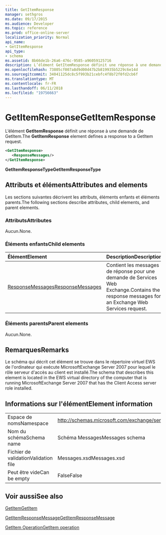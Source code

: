 ```yaml
---
title: GetItemResponse
manager: sethgros
ms.date: 09/17/2015
ms.audience: Developer
ms.topic: reference
ms.prod: office-online-server
localization_priority: Normal
api_name:
- GetItemResponse
api_type:
- schema
ms.assetid: 8b66de1b-26a6-476c-9585-a96059125716
description: L’élément GetItemResponse définit une réponse à une demande de GetItem.
ms.openlocfilehash: 73805cf007a8d9d00d47b2b819935b5229c6e14d
ms.sourcegitcommit: 34041125dc8c5f993b21cebfc4f8b72f0fd2cb6f
ms.translationtype: MT
ms.contentlocale: fr-FR
ms.lasthandoff: 06/11/2018
ms.locfileid: "19756663"
---
```

# <a name="getitemresponse"></a><span data-ttu-id="18de4-103">GetItemResponse</span><span class="sxs-lookup"><span data-stu-id="18de4-103">GetItemResponse</span></span>

<span data-ttu-id="18de4-104">L’élément **GetItemResponse** définit une réponse à une demande de GetItem.</span><span class="sxs-lookup"><span data-stu-id="18de4-104">The **GetItemResponse** element defines a response to a GetItem request.</span></span> 
  
```xml
<GetItemResponse>
   <ResponseMessages/>
</GetItemResponse>
```

 <span data-ttu-id="18de4-105">**GetItemResponseType**</span><span class="sxs-lookup"><span data-stu-id="18de4-105">**GetItemResponseType**</span></span>
## <a name="attributes-and-elements"></a><span data-ttu-id="18de4-106">Attributs et éléments</span><span class="sxs-lookup"><span data-stu-id="18de4-106">Attributes and elements</span></span>

<span data-ttu-id="18de4-107">Les sections suivantes décrivent les attributs, éléments enfants et éléments parents.</span><span class="sxs-lookup"><span data-stu-id="18de4-107">The following sections describe attributes, child elements, and parent elements.</span></span>
  
### <a name="attributes"></a><span data-ttu-id="18de4-108">Attributs</span><span class="sxs-lookup"><span data-stu-id="18de4-108">Attributes</span></span>

<span data-ttu-id="18de4-109">Aucun.</span><span class="sxs-lookup"><span data-stu-id="18de4-109">None.</span></span>
  
### <a name="child-elements"></a><span data-ttu-id="18de4-110">Éléments enfants</span><span class="sxs-lookup"><span data-stu-id="18de4-110">Child elements</span></span>

|<span data-ttu-id="18de4-111">**Élément**</span><span class="sxs-lookup"><span data-stu-id="18de4-111">**Element**</span></span>|<span data-ttu-id="18de4-112">**Description**</span><span class="sxs-lookup"><span data-stu-id="18de4-112">**Description**</span></span>|
|:-----|:-----|
|[<span data-ttu-id="18de4-113">ResponseMessages</span><span class="sxs-lookup"><span data-stu-id="18de4-113">ResponseMessages</span></span>](responsemessages.md) <br/> |<span data-ttu-id="18de4-114">Contient les messages de réponse pour une demande de Services Web Exchange.</span><span class="sxs-lookup"><span data-stu-id="18de4-114">Contains the response messages for an Exchange Web Services request.</span></span>  <br/> |
   
### <a name="parent-elements"></a><span data-ttu-id="18de4-115">Éléments parents</span><span class="sxs-lookup"><span data-stu-id="18de4-115">Parent elements</span></span>

<span data-ttu-id="18de4-116">Aucun.</span><span class="sxs-lookup"><span data-stu-id="18de4-116">None.</span></span>
  
## <a name="remarks"></a><span data-ttu-id="18de4-117">Remarques</span><span class="sxs-lookup"><span data-stu-id="18de4-117">Remarks</span></span>

<span data-ttu-id="18de4-118">Le schéma qui décrit cet élément se trouve dans le répertoire virtuel EWS de l'ordinateur qui exécute MicrosoftExchange Server 2007 pour lequel le rôle serveur d'accès au client est installé.</span><span class="sxs-lookup"><span data-stu-id="18de4-118">The schema that describes this element is located in the EWS virtual directory of the computer that is running MicrosoftExchange Server 2007 that has the Client Access server role installed.</span></span>
  
## <a name="element-information"></a><span data-ttu-id="18de4-119">Informations sur l'élément</span><span class="sxs-lookup"><span data-stu-id="18de4-119">Element information</span></span>

|||
|:-----|:-----|
|<span data-ttu-id="18de4-120">Espace de noms</span><span class="sxs-lookup"><span data-stu-id="18de4-120">Namespace</span></span>  <br/> |http://schemas.microsoft.com/exchange/services/2006/messages  <br/> |
|<span data-ttu-id="18de4-121">Nom du schéma</span><span class="sxs-lookup"><span data-stu-id="18de4-121">Schema name</span></span>  <br/> |<span data-ttu-id="18de4-122">Schéma Messages</span><span class="sxs-lookup"><span data-stu-id="18de4-122">Messages schema</span></span>  <br/> |
|<span data-ttu-id="18de4-123">Fichier de validation</span><span class="sxs-lookup"><span data-stu-id="18de4-123">Validation file</span></span>  <br/> |<span data-ttu-id="18de4-124">Messages.xsd</span><span class="sxs-lookup"><span data-stu-id="18de4-124">Messages.xsd</span></span>  <br/> |
|<span data-ttu-id="18de4-125">Peut être vide</span><span class="sxs-lookup"><span data-stu-id="18de4-125">Can be empty</span></span>  <br/> |<span data-ttu-id="18de4-126">False</span><span class="sxs-lookup"><span data-stu-id="18de4-126">False</span></span>  <br/> |
   
## <a name="see-also"></a><span data-ttu-id="18de4-127">Voir aussi</span><span class="sxs-lookup"><span data-stu-id="18de4-127">See also</span></span>



[<span data-ttu-id="18de4-128">GetItem</span><span class="sxs-lookup"><span data-stu-id="18de4-128">GetItem</span></span>](getitem.md)
  
[<span data-ttu-id="18de4-129">GetItemResponseMessage</span><span class="sxs-lookup"><span data-stu-id="18de4-129">GetItemResponseMessage</span></span>](getitemresponsemessage.md)
  
[<span data-ttu-id="18de4-130">GetItem Operation</span><span class="sxs-lookup"><span data-stu-id="18de4-130">GetItem operation</span></span>](getitem-operation.md)

